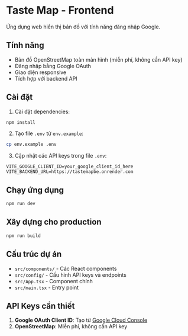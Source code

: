 # Taste Map - Frontend

Ứng dụng web hiển thị bản đồ với tính năng đăng nhập Google.

## Tính năng

- Bản đồ OpenStreetMap toàn màn hình (miễn phí, không cần API key)
- Đăng nhập bằng Google OAuth
- Giao diện responsive
- Tích hợp với backend API

## Cài đặt

1. Cài đặt dependencies:
```bash
npm install
```

2. Tạo file `.env` từ `env.example`:
```bash
cp env.example .env
```

3. Cập nhật các API keys trong file `.env`:
```
VITE_GOOGLE_CLIENT_ID=your_google_client_id_here
VITE_BACKEND_URL=https://tastemapbe.onrender.com
```

## Chạy ứng dụng

```bash
npm run dev
```

## Xây dựng cho production

```bash
npm run build
```

## Cấu trúc dự án

- `src/components/` - Các React components
- `src/config/` - Cấu hình API keys và endpoints
- `src/App.tsx` - Component chính
- `src/main.tsx` - Entry point

## API Keys cần thiết

1. **Google OAuth Client ID**: Tạo từ [Google Cloud Console](https://console.cloud.google.com/)
2. **OpenStreetMap**: Miễn phí, không cần API key